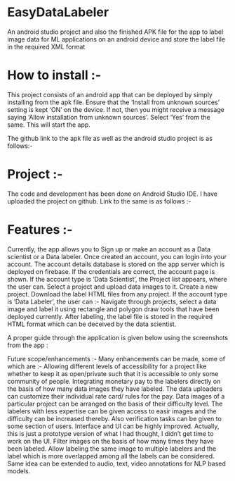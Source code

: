 # EasyDataLabeler
An android studio project and also the finished APK file for the app to label image data for ML applications on an android device and store the label file in the required XML format

# How to install :-
This project consists of an android app that can be deployed by simply installing from the apk file. Ensure that the ‘Install from unknown sources’ setting is kept ‘ON’ on the device. If not, then you might receive a message saying ‘Allow installation from unknown sources’. Select ‘Yes’ from the same. This will start the app.

The github link to the apk file as well as the android studio project is as follows:-


# Project :-
The code and development has been done on Android Studio IDE. I have uploaded the project on github. Link to the same is as follows :-  

# Features :-
Currently, the app allows you to Sign up or make an account as a Data scientist or a Data labeler.
Once created an account, you can login into your account. The account details database is stored on the app server which is deployed on firebase. If the credentials are correct, the account page is shown.
If the account type is ‘Data Scientist’, the Project list appears, where the user can. 
Select a project and upload data images to it.
Create a new project. 
Download the label HTML files from any project.
If the account type is ‘Data  Labeler’, the user can :- 
Navigate through projects, select a data image and label it using rectangle and polygon draw tools that have been deployed currently. After labeling, the label file is stored in the required HTML format which can be deceived by the data scientist.







A proper guide through the application is given below using the screenshots from the app :



             
 


Future scope/enhancements :-
Many enhancements can be made, some of which are :-
Allowing different levels of accessibility for a project like whether to keep it as open/private such that it is accessible to only some community of people.
Integrating monetary pay to the labelers directly on the basis of how many data images they have labeled. The data uploaders can customize their individual rate card/ rules for the pay.
Data images of a particular project can be arranged on the basis of their difficulty level. The labelers with less expertise can be given access to easir images and the difficulty can be increased thereby. Also verification tasks can be given to some section of users.
Interface and UI can be highly improved. Actually, this is just a prototype version of what I had thought, I didn’t get time to work on the UI.
Filter images on the basis of how many times they have been labeled.
Allow labeling the same image to multiple labelers and the label which is more overlapped among all the labels can be considered.
Same idea can be extended to audio, text, video annotations for NLP based models.
